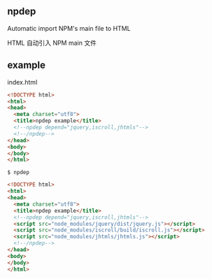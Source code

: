 npdep
----

Automatic import NPM's main file to HTML

HTML 自动引入 NPM main 文件

## example

index.html

```html
<!DOCTYPE html>
<html>
<head>
  <meta charset="utf8">
  <title>npdep example</title>
  <!--npdep depend="jquery,iscroll,jhtmls"-->
  <!--/npdep-->
</head>
<body>
</body>
</html>
```

`$ npdep`

```html
<!DOCTYPE html>
<html>
<head>
  <meta charset="utf8">
  <title>npdep example</title>
  <!--npdep depend="jquery,iscroll,jhtmls"-->
  <script src="node_modules/jquery/dist/jquery.js"></script>
  <script src="node_modules/iscroll/build/iscroll.js"></script>
  <script src="node_modules/jhtmls/jhtmls.js"></script>
  <!--/npdep-->
</head>
<body>
</body>
</html>
```